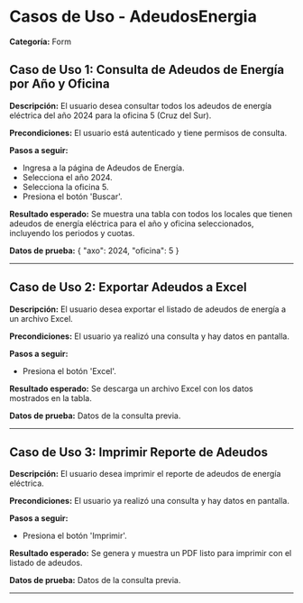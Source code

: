 # Casos de Uso - AdeudosEnergia

**Categoría:** Form

## Caso de Uso 1: Consulta de Adeudos de Energía por Año y Oficina

**Descripción:** El usuario desea consultar todos los adeudos de energía eléctrica del año 2024 para la oficina 5 (Cruz del Sur).

**Precondiciones:**
El usuario está autenticado y tiene permisos de consulta.

**Pasos a seguir:**
- Ingresa a la página de Adeudos de Energía.
- Selecciona el año 2024.
- Selecciona la oficina 5.
- Presiona el botón 'Buscar'.

**Resultado esperado:**
Se muestra una tabla con todos los locales que tienen adeudos de energía eléctrica para el año y oficina seleccionados, incluyendo los periodos y cuotas.

**Datos de prueba:**
{ "axo": 2024, "oficina": 5 }

---

## Caso de Uso 2: Exportar Adeudos a Excel

**Descripción:** El usuario desea exportar el listado de adeudos de energía a un archivo Excel.

**Precondiciones:**
El usuario ya realizó una consulta y hay datos en pantalla.

**Pasos a seguir:**
- Presiona el botón 'Excel'.

**Resultado esperado:**
Se descarga un archivo Excel con los datos mostrados en la tabla.

**Datos de prueba:**
Datos de la consulta previa.

---

## Caso de Uso 3: Imprimir Reporte de Adeudos

**Descripción:** El usuario desea imprimir el reporte de adeudos de energía eléctrica.

**Precondiciones:**
El usuario ya realizó una consulta y hay datos en pantalla.

**Pasos a seguir:**
- Presiona el botón 'Imprimir'.

**Resultado esperado:**
Se genera y muestra un PDF listo para imprimir con el listado de adeudos.

**Datos de prueba:**
Datos de la consulta previa.

---


